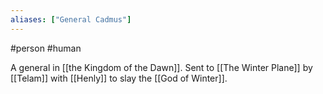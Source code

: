 ```yaml
---
aliases: ["General Cadmus"]
---
```

#person #human 

A general in [[the Kingdom of the Dawn]]. Sent to [[The Winter Plane]] by [[Telam]] with [[Henly]] to slay the [[God of Winter]].